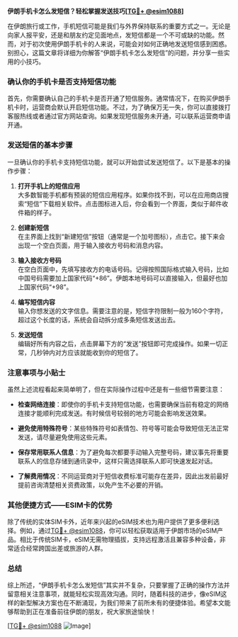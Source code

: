 **伊朗手机卡怎么发短信？轻松掌握发送技巧[[TG💪+ @esim1088](https://t.me/s/esim1088)]**

在伊朗旅行或工作，手机短信可能是我们与外界保持联系的重要方式之一。无论是向家人报平安，还是和朋友约定见面地点，发短信都是一个不可或缺的功能。然而，对于初次使用伊朗手机卡的人来说，可能会对如何正确地发送短信感到困惑。别担心，这篇文章将详细为你解答“伊朗手机卡怎么发短信”的问题，并分享一些实用的小技巧。

### 确认你的手机卡是否支持短信功能

首先，你需要确认自己的手机卡是否开通了短信服务。通常情况下，在购买伊朗手机卡时，运营商会默认开启短信功能。不过，为了确保万无一失，你可以直接拨打客服热线或者通过官方网站查询。如果发现短信服务未开通，可以联系运营商申请开通。

### 发送短信的基本步骤

一旦确认你的手机卡支持短信功能，就可以开始尝试发送短信了。以下是基本的操作步骤：

1. **打开手机上的短信应用**  
   大多数智能手机都有预装的短信应用程序。如果你找不到，可以在应用商店搜索“短信”下载相关软件。点击图标进入后，你会看到一个界面，类似于邮件收件箱的样子。

2. **创建新短信**  
   在主界面上找到“新建短信”按钮（通常是一个加号图标），点击它。接下来会出现一个空白页面，用于输入接收方号码和消息内容。

3. **输入接收方号码**  
   在空白页面中，先填写接收方的电话号码。记得按照国际格式输入号码，比如中国号码需要加上国家代码“+86”。伊朗本地号码可以直接输入，但最好也加上国家代码“+98”。

4. **编写短信内容**  
   输入你想发送的文字信息。需要注意的是，短信字符限制一般为160个字符，超过这个长度的话，系统会自动拆分成多条短信发送出去。

5. **发送短信**  
   编辑好所有内容之后，点击屏幕下方的“发送”按钮即可完成操作。如果一切正常，几秒钟内对方应该就能收到你的短信了。

### 注意事项与小贴士

虽然上述流程看起来简单明了，但在实际操作过程中还是有一些细节需要注意：

- **检查网络连接**：即使你的手机卡支持短信功能，也需要确保当前有稳定的网络连接才能顺利完成发送。有时候信号较弱的地方可能会影响发送效果。
  
- **避免使用特殊符号**：某些特殊符号如表情包、符号等可能会导致短信无法正常发送，请尽量避免使用这些元素。

- **保存常用联系人信息**：为了避免每次都要手动输入完整号码，建议事先将重要联系人的信息存储到通讯录中，这样只需选择联系人即可快速发起对话。

- **了解费用情况**：不同运营商对于短信收费标准可能存在差异，因此出发前最好提前咨询清楚相关资费政策，以免产生不必要的开销。

### 其他便捷方式——ESIM卡的优势

除了传统的实体SIM卡外，近年来兴起的eSIM技术也为用户提供了更多便利选择。例如，通过[TG💪+ @esim1088](https://t.me/s/esim1088)，你可以轻松获取适用于伊朗市场的eSIM产品。相比于传统SIM卡，eSIM无需物理插拔，支持远程激活且兼容多种设备，非常适合经常跨国出差或旅游的人群。

### 总结

综上所述，“伊朗手机卡怎么发短信”其实并不复杂，只要掌握了正确的操作方法并留意相关注意事项，就能轻松实现高效沟通。同时，随着科技的进步，像eSIM这样的新型解决方案也在不断涌现，为我们带来了前所未有的便捷体验。希望本文能够帮助到正在准备前往伊朗的朋友，祝大家旅途愉快！

[[TG💪+ @esim1088](https://t.me/s/esim1088) ![Image](https://i.postimg.cc/4NQfJmqS/Snipaste-2025-05-13-00-14-12.png)]